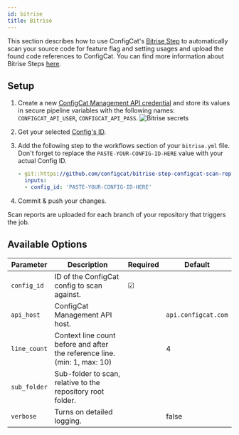 ```yaml
---
id: bitrise
title: Bitrise
---
```


This section describes how to use ConfigCat's <a target="_blank" href="https://github.com/configcat/bitrise-step-configcat-scan-repository">Bitrise Step</a>
to automatically scan your source code for feature flag and setting usages and upload the found code references to ConfigCat.
You can find more information about Bitrise Steps <a target="_blank" href="https://devcenter.bitrise.io/en/steps-and-workflows/introduction-to-steps.html">here</a>.

## Setup
1. Create a new <a target="_blank" href="https://app.configcat.com/my-account/public-api-credentials">ConfigCat Management API credential</a> and store its values in secure pipeline variables with the following names: `CONFIGCAT_API_USER`, `CONFIGCAT_API_PASS`.
    <img class="bordered" src="/docs/assets/cli/scan/bitrise_secrets.png" alt="Bitrise secrets" />

2. Get your selected [Config's ID](/docs/advanced/code-references/overview#config-id).

3. Add the following step to the workflows section of your `bitrise.yml` file.
   Don't forget to replace the `PASTE-YOUR-CONFIG-ID-HERE` value with your actual Config ID.
    ```yaml
    - git::https://github.com/configcat/bitrise-step-configcat-scan-repository.git@main:
      inputs:
      - config_id: 'PASTE-YOUR-CONFIG-ID-HERE'
    ```

4. Commit & push your changes.

Scan reports are uploaded for each branch of your repository that triggers the job. 

## Available Options

| Parameter    | Description                                                                | Required   | Default             |
| ------------ | -------------------------------------------------------------------------- | ---------- | ------------------- |
| `config_id`  | ID of the ConfigCat config to scan against.                                | &#9745;    |                     |
| `api_host`   | ConfigCat Management API host.                                             |            | `api.configcat.com` |
| `line_count` | Context line count before and after the reference line. (min: 1, max: 10)  |            | 4                   |
| `sub_folder` | Sub-folder to scan, relative to the repository root folder.                |            |                     |
| `verbose`    | Turns on detailed logging.                                                 |            | false               |

